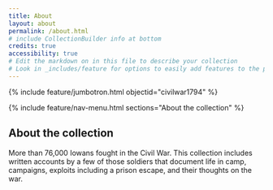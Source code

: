 ```yaml
---
title: About
layout: about
permalink: /about.html
# include CollectionBuilder info at bottom
credits: true
accessibility: true
# Edit the markdown on in this file to describe your collection
# Look in _includes/feature for options to easily add features to the page
---
```


{% include feature/jumbotron.html objectid="civilwar1794" %} 

{% include feature/nav-menu.html sections="About the collection" %}

## About the collection
More than 76,000 Iowans fought in the Civil War. This collection includes written accounts by a few of those soldiers that document life in camp, campaigns, exploits including a prison escape, and their thoughts on the war.
